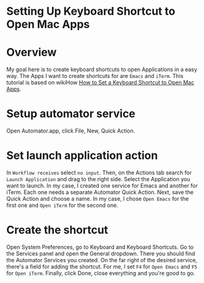 # Setting Up Keyboard Shortcut to Open Mac Apps

# Overview

My goal here is to create keyboard shortcuts to open Applications in a easy way.
The Apps I want to create shortcuts for are `Emacs` and `iTerm`.
This tutorial is based on wikiHow [How to Set a Keyboard Shortcut to Open Mac Apps](https://www.wikihow.com/Set-a-Keyboard-Shortcut-to-Open-Mac-Apps).

# Setup automator service

Open Automator.app, click File, New, Quick Action.

# Set launch application action

In `Workflow receives` select `no input`. Then, on the Actions tab search for `Launch Application` and drag to the right side. Select the Application you want to launch. In my case, I created one service for Emacs and another for iTerm. Each one needs a separate Automator Quick Action. Next, save the Quick Action and choose a name. In my case, I chose `Open Emacs` for the first one and `Open iTerm` for the second one.

# Create the shortcut

Open System Preferences, go to Keyboard and Keyboard Shortcuts. Go to the Services panel and open the General dropdown. There you should find the Automator Services you created. On the far right of the desired service, there's a field for adding the shortcut. For me, I set `F4` for `Open Emacs` and `F5` for `Open iTerm`. Finally, click Done, close everything and you're good to go.
